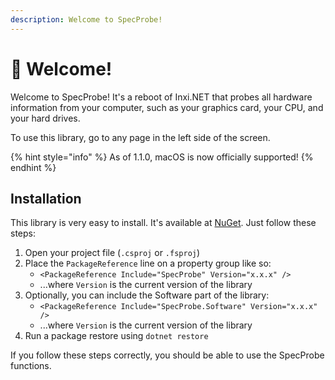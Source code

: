```yaml
---
description: Welcome to SpecProbe!
---
```


# 👋 Welcome!

Welcome to SpecProbe! It's a reboot of Inxi.NET that probes all hardware information from your computer, such as your graphics card, your CPU, and your hard drives.

To use this library, go to any page in the left side of the screen.

{% hint style="info" %}
As of 1.1.0, macOS is now officially supported!
{% endhint %}

## Installation

This library is very easy to install. It's available at [NuGet](https://www.nuget.org/packages/SpecProbe/). Just follow these steps:

1. Open your project file (`.csproj` or `.fsproj`)
2. Place the `PackageReference` line on a property group like so:
   * `<PackageReference Include="SpecProbe" Version="x.x.x" />`
   * ...where `Version` is the current version of the library
3. Optionally, you can include the Software part of the library:
   * `<PackageReference Include="SpecProbe.Software" Version="x.x.x" />`
   * ...where `Version` is the current version of the library
4. Run a package restore using `dotnet restore`

If you follow these steps correctly, you should be able to use the SpecProbe functions.
